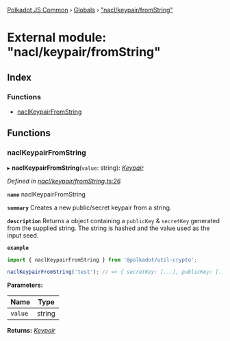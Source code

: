 [Polkadot JS Common](../README.md) › [Globals](../globals.md) › ["nacl/keypair/fromString"](_nacl_keypair_fromstring_.md)

# External module: "nacl/keypair/fromString"

## Index

### Functions

* [naclKeypairFromString](_nacl_keypair_fromstring_.md#naclkeypairfromstring)

## Functions

###  naclKeypairFromString

▸ **naclKeypairFromString**(`value`: string): *[Keypair](../interfaces/_types_.keypair.md)*

*Defined in [nacl/keypair/fromString.ts:26](https://github.com/polkadot-js/common/blob/2159270d/packages/util-crypto/src/nacl/keypair/fromString.ts#L26)*

**`name`** naclKeypairFromString

**`summary`** Creates a new public/secret keypair from a string.

**`description`** 
Returns a object containing a `publicKey` & `secretKey` generated from the supplied string. The string is hashed and the value used as the input seed.

**`example`** 
<BR>

```javascript
import { naclKeypairFromString } from '@polkadot/util-crypto';

naclKeypairFromString('test'); // => { secretKey: [...], publicKey: [...] }
```

**Parameters:**

Name | Type |
------ | ------ |
`value` | string |

**Returns:** *[Keypair](../interfaces/_types_.keypair.md)*
